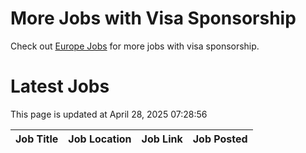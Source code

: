 # More Jobs with Visa Sponsorship

Check out [Europe Jobs](https://github.com/sureshparimi/europejobs#latest-jobs) for more jobs with visa sponsorship.

# Latest Jobs

This page is updated at April 28, 2025 07:28:56

| Job Title | Job Location | Job Link | Job Posted |
| --- | --- | --- | --- |
